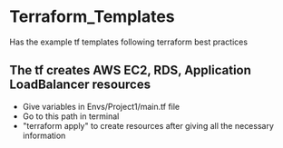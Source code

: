 # Terraform_Templates
Has the example tf templates following terraform best practices

## The tf creates AWS EC2, RDS, Application LoadBalancer resources 
* Give variables in Envs/Project1/main.tf file
* Go to this path in terminal
* "terraform apply" to create resources after giving all the necessary information
